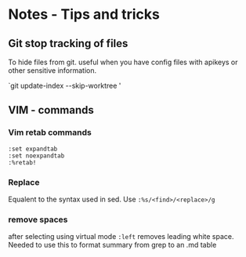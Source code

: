 # Notes - Tips and tricks

## Git stop tracking of files

To hide files from git. useful when you have config files with apikeys or other sensitive information.

`git update-index --skip-worktree <file path>'

## VIM - commands

### Vim retab commands

```
:set expandtab
:set noexpandtab
:%retab!

```

### Replace 

Equalent to the syntax used in sed. Use `:%s/<find>/<replace>/g`

### remove spaces

after selecting using virtual mode `:left` removes leading white space.
Needed to use this to format summary from grep to an .md table



